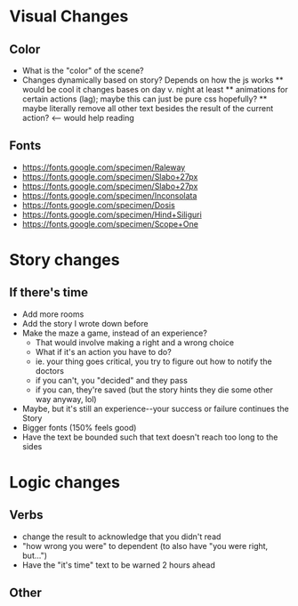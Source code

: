 # Visual Changes
## Color
* What is the "color" of the scene?
* Changes dynamically based on story? Depends on how the js works
** would be cool it changes bases on day v. night at least
** animations for certain actions (lag); maybe this can just be pure css hopefully?
** maybe literally remove all other text besides the result of the current action? <-- would help reading
## Fonts
* https://fonts.google.com/specimen/Raleway
* https://fonts.google.com/specimen/Slabo+27px
* https://fonts.google.com/specimen/Slabo+27px
* https://fonts.google.com/specimen/Inconsolata
* https://fonts.google.com/specimen/Dosis
* https://fonts.google.com/specimen/Hind+Siliguri
* https://fonts.google.com/specimen/Scope+One
# Story changes
## If there's time
* Add more rooms
* Add the story I wrote down before
* Make the maze a game, instead of an experience?
    - That would involve making a right and a wrong choice
    - What if it's an action you have to do?
    - ie. your thing goes critical, you try to figure out how to notify the doctors
    - if you can't, you "decided" and they pass
    - if you can, they're saved (but the story hints they die some other way anyway, lol)
* Maybe, but it's still an experience--your success or failure continues the Story
* Bigger fonts (150% feels good)
* Have the text be bounded such that text doesn't reach too long to the sides
# Logic changes
## Verbs
* change the result to acknowledge that you didn't read
* "how wrong you were" to dependent (to also have "you were right, but...")
* Have the "it's time" text to be warned 2 hours ahead
## Other
